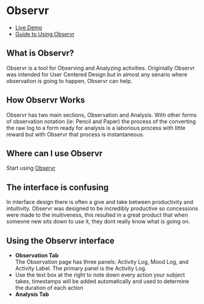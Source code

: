 # Observr #

* [Live Demo](http://raphaeleidus.github.com/Observr/demo.html)
* [Guide to Using Observr](#using-the-observr-interface)

## What is Observr? ##
Observr is a tool for Observing and Analyzing activities. Originially Observr was intended for User Centered Design but in almost any senario where observation is going to happen, Observr can help.

## How Observr Works ##
Observr has two main sections, Observation and Analysis. With other forms of observation notation (ie: Pencil and Paper) the process of the converting the raw log to a form ready for analysis is a laborious process with little reward but with Observr that process is instantaneous.

## Where can I use Observr ##
Start using [Observr](http://raphaeleiduz.github.com/Observr/demo.html) 

## The interface is confusing ##
In interface design there is often a give and take between productivity and intuitivity. Observr was designed to be incredibly productive so concessions were made to the inuitiveness, this resulted in a great product that when someone new sits down to use it, they dont really know what is going on. 

## Using the Observr interface ##
*   **Observation Tab**  
      The Observation page has three panels: Activity Log, Mood Log, and Activity Label. The primary panel is the Activity Log. 
   *   Use the text box at the right to note down every action your subject takes, timestamps will be added automatically and used to determine the duration of each action 
*   **Analysis Tab**